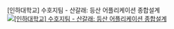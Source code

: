 [인하대학교] 수호지팀 - 산갈래: 등산 어플리케이션 종합설계
[![[인하대학교] 수호지팀 - 산갈래: 등산 어플리케이션 종합설계](https://user-images.githubusercontent.com/54628612/128316820-bfa190af-e9a9-45bf-9dbe-0a85758ec8cd.JPG)](https://youtu.be/mUXI-4cuQaU)
